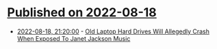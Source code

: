 # [Published on 2022-08-18](index.md)

* [2022-08-18, 21:20:00](https://hardware.slashdot.org/story/22/08/18/1941228/old-laptop-hard-drives-will-allegedly-crash-when-exposed-to-janet-jackson-music?utm_source=rss1.0mainlinkanon&utm_medium=feed) - [Old Laptop Hard Drives Will Allegedly Crash When Exposed To Janet Jackson Music](https://hardware.slashdot.org/story/22/08/18/1941228/old-laptop-hard-drives-will-allegedly-crash-when-exposed-to-janet-jackson-music?utm_source=rss1.0mainlinkanon&utm_medium=feed)
